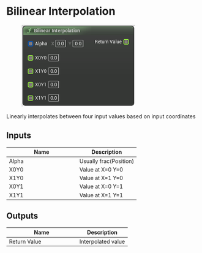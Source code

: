 # Bilinear Interpolation

<div align="left" data-full-width="false"><figure><img src="../../../../api/Math/Float/Bilinear_Interpolation.png" alt=""><figcaption></figcaption></figure></div>

Linearly interpolates between four input values based on input coordinates

## Inputs

<table><thead><tr><th width="170">Name</th><th>Description</th></tr></thead><tbody><tr><td>Alpha</td><td>Usually frac(Position)</td></tr><tr><td>X0Y0</td><td>Value at X=0 Y=0</td></tr><tr><td>X1Y0</td><td>Value at X=1 Y=0</td></tr><tr><td>X0Y1</td><td>Value at X=0 Y=1</td></tr><tr><td>X1Y1</td><td>Value at X=1 Y=1</td></tr></tbody></table>

## Outputs

<table><thead><tr><th width="170">Name</th><th>Description</th></tr></thead><tbody><tr><td>Return Value</td><td>Interpolated value</td></tr></tbody></table>
